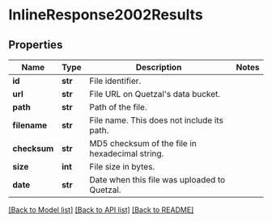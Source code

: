 # InlineResponse2002Results

## Properties
Name | Type | Description | Notes
------------ | ------------- | ------------- | -------------
**id** | **str** | File identifier. | 
**url** | **str** | File URL on Quetzal&#39;s data bucket. | 
**path** | **str** | Path of the file. | 
**filename** | **str** | File name. This does not include its path. | 
**checksum** | **str** | MD5 checksum of the file in hexadecimal string. | 
**size** | **int** | File size in bytes. | 
**date** | **str** | Date when this file was uploaded to Quetzal. | 

[[Back to Model list]](../README.md#documentation-for-models) [[Back to API list]](../README.md#documentation-for-api-endpoints) [[Back to README]](../README.md)


